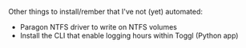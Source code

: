 Other things to install/rember that I've not (yet) automated:

-   Paragon NTFS driver to write on NTFS volumes
-   Install the CLI that enable logging hours within Toggl (Python app)
